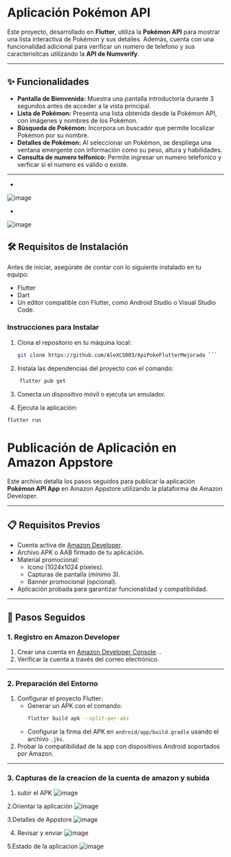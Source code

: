 # Aplicación Pokémon API

Este proyecto, desarrollado en **Flutter**, utiliza la **Pokémon API** para mostrar una lista interactiva de Pokémon y sus detalles. Además, cuenta con una funcionalidad adicional para verificar un numero de telefono  y sus caracterisitcas  utilizando la **API de Numverify**.

---

## ✨ Funcionalidades

- **Pantalla de Bienvenida:** Muestra una pantalla introductoria durante 3 segundos antes de acceder a la vista principal.
- **Lista de Pokémon:** Presenta una lista obtenida desde la Pokémon API, con imágenes y nombres de los Pokémon.
- **Búsqueda de Pokémon:** Incorpora un buscador que permite localizar Pokémon por su nombre.
- **Detalles de Pokémon:** Al seleccionar un Pokémon, se despliega una ventana emergente con información como su peso, altura y habilidades.
- **Consulta de numero telfonico:** Permite ingresar un numero telefonico y verficar si el numero es valido o existe.

---
-
![image](https://github.com/user-attachments/assets/06821e27-91a8-4cb0-81ae-9aeab803a4e7)

-
![image](https://github.com/user-attachments/assets/a6cbfa7e-7daf-4914-ab81-27a517b0e917)

## 🛠 Requisitos de Instalación

Antes de iniciar, asegúrate de contar con lo siguiente instalado en tu equipo:

- Flutter
- Dart
- Un editor compatible con Flutter, como Android Studio o Visual Studio Code.

### Instrucciones para Instalar

1. Clona el repositorio en tu máquina local:
   ```bash
   git clone https://github.com/AleXCS003/ApiPokeFlutterMejorada ```

2. Instala las dependencias del proyecto con el comando:
```bash
    flutter pub get
```
3. Conecta un dispositivo móvil o ejecuta un emulador.

4. Ejecuta la aplicación:

```bash
flutter run
```
# Publicación de Aplicación en Amazon Appstore

Este archivo detalla los pasos seguidos para publicar la aplicación **Pokémon API App** en Amazon Appstore utilizando la plataforma de Amazon Developer.

---

## 📋 Requisitos Previos

- Cuenta activa de [Amazon Developer](https://developer.amazon.com/).
- Archivo APK o AAB firmado de tu aplicación.
- Material promocional:
  - Icono (1024x1024 píxeles).
  - Capturas de pantalla (mínimo 3).
  - Banner promocional (opcional).
- Aplicación probada para garantizar funcionalidad y compatibilidad.

---

## 📝 Pasos Seguidos

### 1. Registro en Amazon Developer

1. Crear una cuenta en [Amazon Developer Console](https://developer.amazon.com/).
   .
2. Verificar la cuenta a través del correo electrónico.

---

### 2. Preparación del Entorno

1. Configurar el proyecto Flutter:
   - Generar un APK con el comando:
     ```bash
     flutter build apk --split-per-abi
     ```
   - Configurar la firma del APK en `android/app/build.gradle` usando el archivo `.jks`.
2. Probar la compatibilidad de la app con dispositivos Android soportados por Amazon.

---



### 3. Capturas de la creacion de la cuenta de amazon y subida
1. subir el APK 
![image](https://github.com/user-attachments/assets/36bf9e05-b507-4090-bc4a-63d3f9bb1202)

2.Orientar la  aplicación
![image](https://github.com/user-attachments/assets/289eed8d-4798-4c69-852b-7a1c2425f511)

3.Detalles de Appstore
![image](https://github.com/user-attachments/assets/7b012e57-542e-43d1-974d-29191f0bf8e2)

4. Revisar y enviar
![image](https://github.com/user-attachments/assets/269fb002-add4-42e9-bd1b-4b5050b1d110)

5.Estado de la aplicacion 
![image](https://github.com/user-attachments/assets/7f4455fa-2860-45a5-9923-4e3585935a27)


